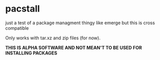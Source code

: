 # pacstall
just a test of a package managment thingy like emerge but this is cross compatible

Only works with tar.xz and zip files (for now).

**THIS IS ALPHA SOFTWARE AND NOT MEAN'T TO BE USED FOR INSTALLING PACKAGES**
